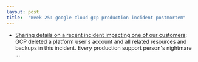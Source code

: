 ```yaml
---
layout: post
title:  "Week 25: google cloud gcp production incident postmortem"
---
```


* [Sharing details on a recent incident impacting one of our customers](https://cloud.google.com/blog/products/infrastructure/details-of-google-cloud-gcve-incident/): GCP deleted a platform user's account and all related resources and backups in this incident. Every production support person's nightmare ...
